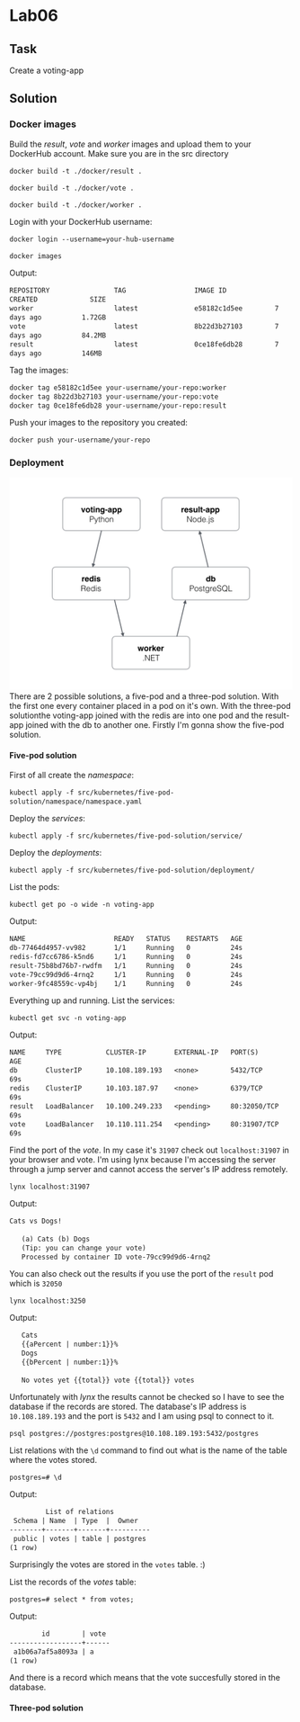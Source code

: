 # Lab06
## Task
Create a voting-app
## Solution
### Docker images
Build the *result*, *vote* and *worker* images and upload them to your DockerHub account.
Make sure you are in the src directory
```
docker build -t ./docker/result .
```
```
docker build -t ./docker/vote .
```
```
docker build -t ./docker/worker .
```
Login with your DockerHub username:
```
docker login --username=your-hub-username
```
```
docker images
```
Output:
```
REPOSITORY                TAG                 IMAGE ID            CREATED             SIZE
worker                    latest              e58182c1d5ee        7 days ago          1.72GB
vote                      latest              8b22d3b27103        7 days ago          84.2MB
result                    latest              0ce18fe6db28        7 days ago          146MB
```
Tag the images:
```
docker tag e58182c1d5ee your-username/your-repo:worker
docker tag 8b22d3b27103 your-username/your-repo:vote
docker tag 0ce18fe6db28 your-username/your-repo:result
```
Push your images to the repository you created:
```
docker push your-username/your-repo
```
### Deployment
![](assets/architecture.png)
There are 2 possible solutions, a five-pod and a three-pod solution.
With the first one every container placed in a pod on it's own.
With the three-pod solutionthe voting-app joined with the redis are into
one pod and the result-app joined with the db to another one.
Firstly I'm gonna show the five-pod solution.

#### Five-pod solution
First of all create the *namespace*:
```
kubectl apply -f src/kubernetes/five-pod-solution/namespace/namespace.yaml
```
Deploy the *services*:
```
kubectl apply -f src/kubernetes/five-pod-solution/service/
```
Deploy the *deployments*:
```
kubectl apply -f src/kubernetes/five-pod-solution/deployment/
```
List the pods:
```
kubectl get po -o wide -n voting-app
```
Output:
```
NAME                      READY   STATUS    RESTARTS   AGE
db-77464d4957-vv982       1/1     Running   0          24s
redis-fd7cc6786-k5nd6     1/1     Running   0          24s
result-75b8bd76b7-rwdfm   1/1     Running   0          24s
vote-79cc99d9d6-4rnq2     1/1     Running   0          24s
worker-9fc48559c-vp4bj    1/1     Running   0          24s
```
Everything up and running.
List the services:
```
kubectl get svc -n voting-app
```
Output:
```
NAME     TYPE           CLUSTER-IP       EXTERNAL-IP   PORT(S)        AGE
db       ClusterIP      10.108.189.193   <none>        5432/TCP       69s
redis    ClusterIP      10.103.187.97    <none>        6379/TCP       69s
result   LoadBalancer   10.100.249.233   <pending>     80:32050/TCP   69s
vote     LoadBalancer   10.110.111.254   <pending>     80:31907/TCP   69s
```
Find the port of the *vote*. In my case it's `31907` check out `localhost:31907` in your browser and vote.
I'm using lynx because I'm accessing the server through a jump server and cannot access the server's IP address remotely.
```
lynx localhost:31907
```
Output:
```
Cats vs Dogs!

   (a) Cats (b) Dogs
   (Tip: you can change your vote)
   Processed by container ID vote-79cc99d9d6-4rnq2

```
You can also check out the results if you use the port of the `result` pod which is `32050`
```
lynx localhost:3250
```
Output:
```
   Cats
   {{aPercent | number:1}}%
   Dogs
   {{bPercent | number:1}}%

   No votes yet {{total}} vote {{total}} votes
```
Unfortunately with *lynx* the results cannot be checked so I have to see the database if the records are stored.
The database's IP address is `10.108.189.193` and the port is `5432` and I am using psql to connect to it.
```
psql postgres://postgres:postgres@10.108.189.193:5432/postgres
```
List relations with the `\d` command to find out what is the name of the table where the votes stored.
```
postgres=# \d
```
Output:
```
         List of relations
 Schema | Name  | Type  |  Owner   
--------+-------+-------+----------
 public | votes | table | postgres
(1 row)
```
Surprisingly the votes are stored in the `votes` table. :)

List the records of the *votes* table:
```
postgres=# select * from votes;
```
Output:
```
        id        | vote 
------------------+------
 a1b06a7af5a8093a | a
(1 row)
```
And there is a record which means that the vote succesfully stored in the database.

#### Three-pod solution

